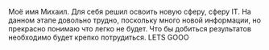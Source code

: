Моё имя Михаил. Для себя решил освоить новую сферу, сферу
IT. На данном этапе довольно трудно, поскольку много новой информации,
но прекрасно понимаю что легко не будет. 
Что бы добиться результатов необходимо будет крепко потрудиться.
LETS GOOO
